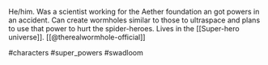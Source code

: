 He/him. Was a scientist working for the Aether foundation an got powers in an accident. Can create wormholes similar to those to ultraspace and plans to use that power to hurt the spider-heroes. Lives in the [[Super-hero universe]]. [[@therealwormhole-official]]

#characters #super_powers #swadloom